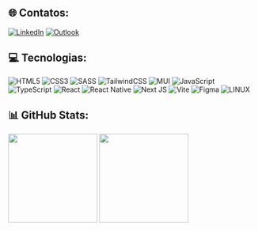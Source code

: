 ## 🌐 Contatos:
[![LinkedIn](https://img.shields.io/badge/LinkedIn-0077B5?style=for-the-badge&logo=linkedin&logoColor=white)](https://linkedin.com/in/lucassbrito1)
[![Outlook](https://img.shields.io/badge/Microsoft_Outlook-0078D4?style=for-the-badge&logo=microsoft-outlook&logoColor=white)](mailto:lucasbrito1@hotmail.com)

## 💻 Tecnologias:
![HTML5](https://img.shields.io/badge/html5-%23E34F26.svg?style=for-the-badge&logo=html5&logoColor=white)
![CSS3](https://img.shields.io/badge/css3-%231572B6.svg?style=for-the-badge&logo=css3&logoColor=white)
![SASS](https://img.shields.io/badge/SASS-hotpink.svg?style=for-the-badge&logo=SASS&logoColor=white)
![TailwindCSS](https://img.shields.io/badge/tailwindcss-%2338B2AC.svg?style=for-the-badge&logo=tailwind-css&logoColor=white)
![MUI](https://img.shields.io/badge/Material%20UI-007FFF?style=for-the-badge&logo=mui&logoColor=white)
![JavaScript](https://img.shields.io/badge/javascript-%23323330.svg?style=for-the-badge&logo=javascript&logoColor=%23F7DF1E)
![TypeScript](https://img.shields.io/badge/typescript-%23007ACC.svg?style=for-the-badge&logo=typescript&logoColor=white)
![React](https://img.shields.io/badge/react-%2320232a.svg?style=for-the-badge&logo=react&logoColor=%2361DAFB)
![React Native](https://img.shields.io/badge/react_native-%2320232a.svg?style=for-the-badge&logo=react&logoColor=%2361DAFB)
![Next JS](https://img.shields.io/badge/next.js-000000?style=for-the-badge&logo=nextdotjs&logoColor=white)
![Vite](https://img.shields.io/badge/Vite-B73BFE?style=for-the-badge&logo=vite&logoColor=FFD62E)
![Figma](https://img.shields.io/badge/figma-%23F24E1E.svg?style=for-the-badge&logo=figma&logoColor=white)
![LINUX](https://img.shields.io/badge/Linux-FCC624?style=for-the-badge&logo=linux&logoColor=black)


## 📊 GitHub Stats:
<img height="180em" src="https://github-readme-stats-sigma-five.vercel.app/api/top-langs/?username=lucasbrito1&theme=dark&hide_border=false&include_all_commits=true&count_private=true&layout=compact"></img>
<img height="180em" src="https://github-readme-stats-sigma-five.vercel.app/api?username=lucasbrito1&theme=dark&hide_border=false&include_all_commits=true&count_private=true"></img>
